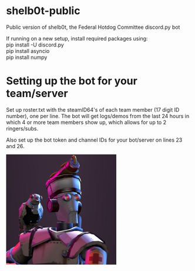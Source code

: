 # shelb0t-public
Public version of shelb0t, the Federal Hotdog Committee discord.py bot

If running on a new setup, install required packages using:  
pip install -U discord.py  
pip install asyncio  
pip install numpy  

# Setting up the bot for your team/server
Set up roster.txt with the steamID64's of each team member (17 digit ID number), one per line. The bot will get logs/demos from the last 24 hours in which 4 or more team members show up, which allows for up to 2 ringers/subs.

Also set up the bot token and channel IDs for your bot/server on lines 23 and 26.

![shelb0t](shelb0t-avatar.jpg?raw=true "shelb0t")
